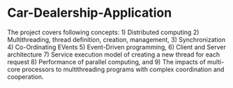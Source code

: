 # Car-Dealership-Application
The project covers following concepts: 1) Distributed computing 2) Multithreading, thread definition, creation, management, 3) Synchronization 4) Co-Ordinating EVents 5) Event-Driven programming, 6) Client and Server architecture 7) Service execution model of creating a new thread for each request 8) Performance of parallel computing, and 9) The impacts of multi-core processors to multithreading programs with complex coordination and cooperation.
